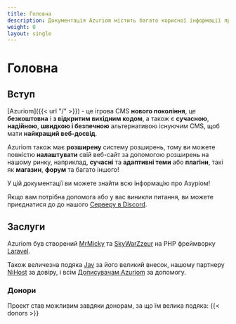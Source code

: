 ```yaml
---
title: Головна
description: Документація Azuriom містить багато корисної інформації про Azuriom для встановлення, використання чи розробки розширень.
weight: 0
layout: single
---
```


# Головна

## Вступ

[Azuriom]({{< url "/" >}}) - це ігрова CMS **нового покоління**,
це **безкоштовна** і **з відкритим вихідним кодом**, а також є **сучасною**, **надійною**, **швидкою і безпечною**
альтернативою існуючим CMS, щоб мати **найкращий веб-досвід**.

Azuriom також має **розширену** систему розширень, тому ви можете повністю **налаштувати** свій веб-сайт за допомогою розширень на нашому ринку,
наприклад, **сучасні** та **адаптивні теми** або **плагіни**, такі як **магазин**, **форум** та багато іншого!

У цій документації ви можете знайти всю інформацію про
Азуріом!

Якщо вам потрібна допомога або у вас виникли питання, ви можете приєднатися до
до нашого [Серверу в Discord](https://azuriom.com/discord).

## Заслуги

Azuriom був створений [MrMicky](https://mrmicky.fr/) та [SkyWarZzeur](https://twitter.com/SkyWarZzeur) на PHP
фреймворку [Laravel](https://laravel.com/).

Також величезна подяка [Jav](https://www.linkedin.com/in/jean-alexandre-valentin-531236153/) за його великий внесок,
нашому партнеру [NiHost](https://www.ni-host.com/?utm_source=home&utm_medium=links&utm_campaign=AzuriomCom) за довіру, і всім
[Дописувачам Azuriom](https://github.com/Azuriom/Azuriom/graphs/contributors) за допомогу.

### Донори

Проект став можливим завдяки донорам, за що їм велика подяка:
{{< donors >}}
